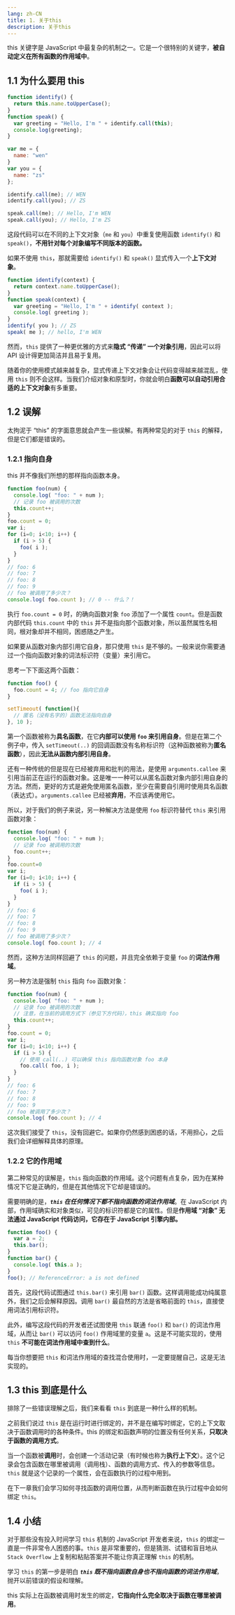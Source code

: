 ```yaml
---
lang: zh-CN
title: 1. 关于this
description: 关于this
---
```


this 关键字是 JavaScript 中最复杂的机制之一。它是一个很特别的关键字，**被自动定义在所有函数的作用域中**。

## 1.1 为什么要用 this

```js
function identify() { 
  return this.name.toUpperCase();
}
function speak() {
  var greeting = "Hello, I'm " + identify.call(this);
  console.log(greeting);
}

var me = {
  name: "wen"
}
var you = {
  name: "zs"
};

identify.call(me); // WEN
identify.call(you); // ZS

speak.call(me); // Hello, I'm WEN
speak.call(you); // Hello, I'm ZS
```

这段代码可以在不同的上下文对象（`me` 和 `you`）中重复使用函数 `identify()` 和 `speak()`，**不用针对每个对象编写不同版本的函数。**

如果不使用 `this`，那就需要给 `identify()` 和 `speak()` 显式传入一个**上下文对象**。

```js
function identify(context) {
  return context.name.toUpperCase();
}
function speak(context) {
  var greeting = "Hello, I'm " + identify( context );
  console.log( greeting );
}
identify( you ); // ZS
speak( me ); // hello, I'm WEN
```

然而，`this` 提供了一种更优雅的方式来**隐式 “传递” 一个对象引用**，因此可以将 API 设计得更加简洁并且易于复用。

随着你的使用模式越来越复杂，显式传递上下文对象会让代码变得越来越混乱，使用 `this` 则不会这样。当我们介绍对象和原型时，你就会明白**函数可以自动引用合适的上下文对象**有多重要。

## 1.2 误解

太拘泥于 “this” 的字面意思就会产生一些误解。有两种常见的对于 `this` 的解释，但是它们都是错误的。

### 1.2.1 指向自身

this 并不像我们所想的那样指向函数本身。

```js
function foo(num) {
  console.log( "foo: " + num );
  // 记录 foo 被调用的次数
  this.count++;
}
foo.count = 0;
var i;
for (i=0; i<10; i++) {
  if (i > 5) {
    foo( i );
  }
}
// foo: 6
// foo: 7
// foo: 8
// foo: 9
// foo 被调用了多少次？
console.log( foo.count ); // 0 -- 什么？！
```

执行 `foo.count = 0` 时，的确向函数对象 `foo` 添加了一个属性 `count`。但是函数内部代码 `this.count` 中的 `this` 并不是指向那个函数对象，所以虽然属性名相同，根对象却并不相同，困惑随之产生。

如果要从函数对象内部引用它自身，那只使用 `this` 是不够的。一般来说你需要通过一个指向函数对象的词法标识符（变量）来引用它。

思考一下下面这两个函数：

```js
function foo() {
  foo.count = 4; // foo 指向它自身
}

setTimeout( function(){
  // 匿名（没有名字的）函数无法指向自身
}, 10 );
```

第一个函数被称为**具名函数**，在它**内部可以使用 `foo` 来引用自身**。但是在第二个例子中，传入 `setTimeout(..)` 的回调函数没有名称标识符（这种函数被称为**匿名函数**），因此**无法从函数内部引用自身**。

还有一种传统的但是现在已经被弃用和批判的用法，是使用 `arguments.callee` 来引用当前正在运行的函数对象。这是唯一一种可以从匿名函数对象内部引用自身的方法。然而，更好的方式是避免使用匿名函数，至少在需要自引用时使用具名函数（表达式）。`arguments.callee` 已经被**弃用**，不应该再使用它。

所以，对于我们的例子来说，另一种解决方法是使用 `foo` 标识符替代 `this` 来引用函数对象：

```js
function foo(num) {
  console.log( "foo: " + num );
  // 记录 foo 被调用的次数
  foo.count++;
}
foo.count=0
var i;
for (i=0; i<10; i++) {
  if (i > 5) {
    foo( i );
  }
}
// foo: 6
// foo: 7
// foo: 8
// foo: 9
// foo 被调用了多少次？
console.log( foo.count ); // 4
```

然而，这种方法同样回避了 `this` 的问题，并且完全依赖于变量 `foo` 的**词法作用域**。

另一种方法是强制 `this` 指向 `foo` 函数对象：

```js
function foo(num) {
  console.log( "foo: " + num );
  // 记录 foo 被调用的次数
  // 注意，在当前的调用方式下（参见下方代码），this 确实指向 foo
  this.count++;
}
foo.count = 0;
var i;
for (i=0; i<10; i++) {
  if (i > 5) {
    // 使用 call(..) 可以确保 this 指向函数对象 foo 本身
    foo.call( foo, i );
  }
}
// foo: 6
// foo: 7
// foo: 8
// foo: 9
// foo 被调用了多少次？
console.log( foo.count ); // 4
```

这次我们接受了 `this`，没有回避它。如果你仍然感到困惑的话，不用担心，之后我们会详细解释具体的原理。

### 1.2.2 它的作用域

第二种常见的误解是，`this` 指向函数的作用域。这个问题有点复杂，因为在某种情况下它是正确的，但是在其他情况下它却是错误的。

需要明确的是，***`this` 在任何情况下都不指向函数的词法作用域***。在 JavaScript 内部，作用域确实和对象类似，可见的标识符都是它的属性。但是**作用域 “对象” 无法通过 JavaScript 代码访问，它存在于 JavaScript 引擎内部。**

```js
function foo() {
  var a = 2;
  this.bar();
}
function bar() {
  console.log( this.a );
}
foo(); // ReferenceError: a is not defined
```

首先，这段代码试图通过 `this.bar()` 来引用 `bar()` 函数。这样调用能成功纯属意外，我们之后会解释原因。调用 `bar()` 最自然的方法是省略前面的 `this`，直接使用词法引用标识符。

此外，编写这段代码的开发者还试图使用 `this` 联通 `foo()` 和 `bar()` 的词法作用域，从而让 `bar()` 可以访问 `foo()` 作用域里的变量 `a`。这是不可能实现的，使用 `this` **不可能在词法作用域中查到什么**。

每当你想要把 `this` 和词法作用域的查找混合使用时，一定要提醒自己，这是无法实现的。

## 1.3 this 到底是什么

排除了一些错误理解之后，我们来看看 `this` 到底是一种什么样的机制。

之前我们说过 `this` 是在运行时进行绑定的，并不是在编写时绑定，它的上下文取决于函数调用时的各种条件。this 的绑定和函数声明的位置没有任何关系，**只取决于函数的调用方式**。

当一个函数被**调用**时，会创建一个活动记录（有时候也称为**执行上下文**）。这个记录会包含函数在哪里被调用（调用栈）、函数的调用方式、传入的参数等信息。`this` 就是这个记录的一个属性，会在函数执行的过程中用到。

在下一章我们会学习如何寻找函数的调用位置，从而判断函数在执行过程中会如何绑定 `this`。

## 1.4 小结

对于那些没有投入时间学习 `this` 机制的 JavaScript 开发者来说，`this` 的绑定一直是一件非常令人困惑的事。`this` 是非常重要的，但是猜测、试错和盲目地从 `Stack Overflow` 上复制和粘贴答案并不能让你真正理解 `this` 的机制。

学习 `this` 的第一步是明白 ***`this` 既不指向函数自身也不指向函数的词法作用域***，抛开以前错误的假设和理解。

this 实际上在函数被调用时发生的绑定，**它指向什么完全取决于函数在哪里被调用**。
